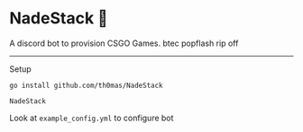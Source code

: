 # NadeStack 🧨

A discord bot to provision CSGO Games.
btec popflash rip off

---
Setup

`go install github.com/th0mas/NadeStack`

`NadeStack`

Look at `example_config.yml` to configure bot